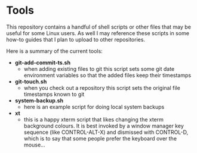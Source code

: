# Tools

This repository contains a handful of shell scripts or other files
that may be useful for some Linux users.  As well I may reference
these scripts in some how-to guides that I plan to upload to other
repositories.

Here is a summary of the current tools:

  - **git-add-commit-ts.sh**
     - when adding existing files to git this script sets some git date
       environment variables so that the added files keep their timestamps
  - **git-touch.sh**
     - when you check out a repository this script sets the original
       file timestamps known to git
  - **system-backup.sh**
      - here is an example script for doing local system backups
  - **xt**
     - this is a happy xterm script that likes changing the xterm
       background colours.  It is best invoked by a window manager key
       sequence (like CONTROL-ALT-X) and dismissed with CONTROL-D, which
       is to say that some people prefer the keyboard over the mouse...

